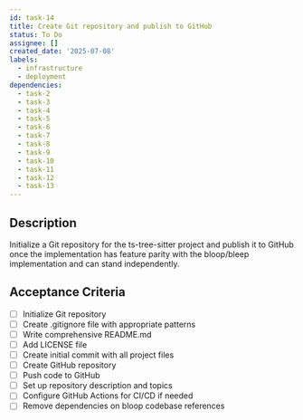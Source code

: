 ```yaml
---
id: task-14
title: Create Git repository and publish to GitHub
status: To Do
assignee: []
created_date: '2025-07-08'
labels:
  - infrastructure
  - deployment
dependencies:
  - task-2
  - task-3
  - task-4
  - task-5
  - task-6
  - task-7
  - task-8
  - task-9
  - task-10
  - task-11
  - task-12
  - task-13
---
```


## Description

Initialize a Git repository for the ts-tree-sitter project and publish it to GitHub once the implementation has feature parity with the bloop/bleep implementation and can stand independently.

## Acceptance Criteria

- [ ] Initialize Git repository
- [ ] Create .gitignore file with appropriate patterns
- [ ] Write comprehensive README.md
- [ ] Add LICENSE file
- [ ] Create initial commit with all project files
- [ ] Create GitHub repository
- [ ] Push code to GitHub
- [ ] Set up repository description and topics
- [ ] Configure GitHub Actions for CI/CD if needed
- [ ] Remove dependencies on bloop codebase references
